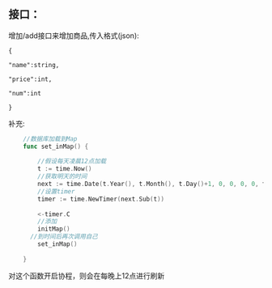 ## 接口：

增加/add接口来增加商品,传入格式(json):

`{`

  `"name":string,`

  `"price":int,`

  `"num":int`

`}`

补充:
```go
    //数据库加载到Map 
    func set_inMap() {
    
    	//假设每天凌晨12点加载
    	t := time.Now()
    	//获取明天的时间
    	next := time.Date(t.Year(), t.Month(), t.Day()+1, 0, 0, 0, 0, t.Location())
    	//设置timer
    	timer := time.NewTimer(next.Sub(t))
    	
    	<-timer.C
    	//添加
    	initMap()
      //到时间后再次调用自己
	    set_inMap()
    
    }
```

对这个函数开启协程，则会在每晚上12点进行刷新
